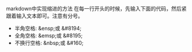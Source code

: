 markdown中实现缩进的方法
在每一行开头的时候，先输入下面的代码，然后紧跟着输入文本即可。注意有分号。

- 半角空格: \&ensp;或 \&#8194;
- 全角空格: \&emsp;或 \&#8195;
- 不换行空格: \&nbsp;或 \&#160;